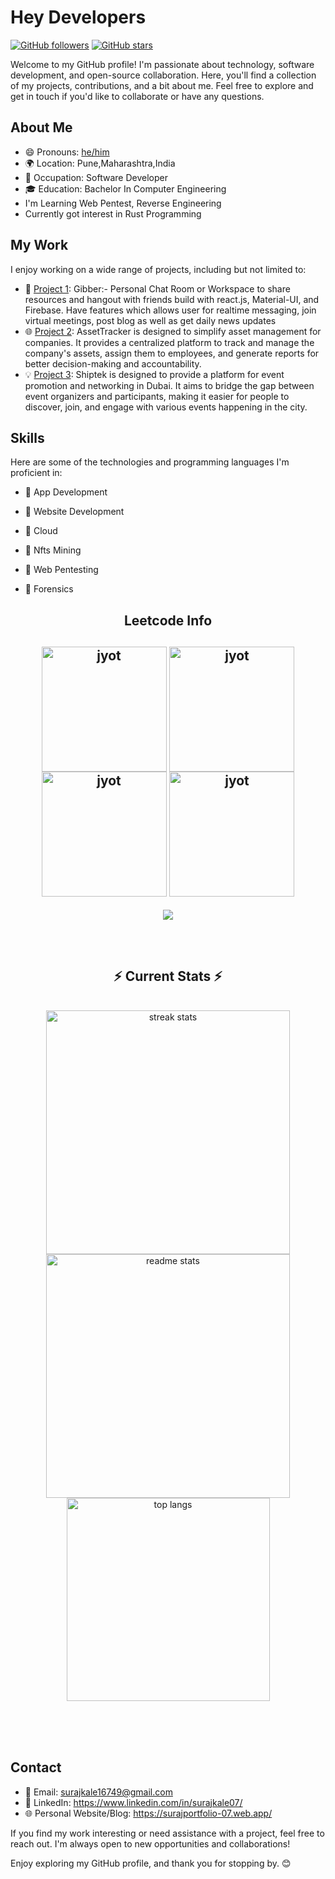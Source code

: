 # Hey Developers

[![GitHub followers](https://img.shields.io/github/followers/surajkale07?style=social)](https://github.com/surajkale07?tab=followers)
[![GitHub stars](https://img.shields.io/github/stars/surajkale07?style=social)](https://github.com/surajkale07?tab=stars)

Welcome to my GitHub profile! I'm passionate about technology, software development, and open-source collaboration. Here, you'll find a collection of my projects, contributions, and a bit about me. Feel free to explore and get in touch if you'd like to collaborate or have any questions.

## About Me

- 😄 Pronouns: [he/him](https://pronoun.is/he)
- 🌍 Location: Pune,Maharashtra,India
- 💼 Occupation: Software Developer
- 🎓 Education:  Bachelor In Computer Engineering
- I'm Learning Web Pentest, Reverse Engineering
- Currently got interest in Rust Programming

## My Work

I enjoy working on a wide range of projects, including but not limited to:

- 🚀 [Project 1](https://github.com/surajkale07/gibber-web): Gibber:- Personal Chat Room or Workspace to share resources and hangout with friends build with react.js, Material-UI, and Firebase. Have features which allows user for realtime messaging, join virtual meetings, post blog as well as get daily news updates
- 🌐 [Project 2](https://github.com/surajkale07/AssetTracker): AssetTracker is designed to simplify asset management for companies. It provides a centralized platform to track and manage the company's assets, assign them to employees, and generate reports for better decision-making and accountability.
- 💡 [Project 3](https://github.com/surajkale07/shiptek): Shiptek is designed to provide a platform for event promotion and networking in Dubai. It aims to bridge the gap between event organizers and participants, making it easier for people to discover, join, and engage with various events happening in the city.

## Skills

Here are some of the technologies and programming languages I'm proficient in:

- 🔧 App Development
- 🔧 Website Development
- 🔧 Cloud
- 🔧 Nfts Mining
- 🔧 Web Pentesting
- 🔧 Forensics

  <div align="center"> 
  
<!--   <h2>🐍 Contributions 🐍</h2>
  <img alt="snake eating my contributions" src="https://raw.githubusercontent.com/salesp07/salesp07/output/github-contribution-grid-snake.svg" />
</div> -->

<h2 align="center">Leetcode Info<h2>  
<p align="center">
  <a href="https://leetcode.com/surajkale07/" target="_blank"><img align="center" src="https://leetcode.com/static/images/badges/2024/gif/2024-02.gif" alt="jyot" height="200" width="200" /></a>
  <a href="https://leetcode.com/surajkale07/" target="_blank"><img align="center" src="https://leetcode.com/static/images/badges/2024/gif/2024-03.gif" alt="jyot" height="200" width="200" /></a>
  <a href="https://leetcode.com/surajkale07/" target="_blank"><img align="center" src="https://assets.leetcode.com/static_assets/marketing/2024-200.gif" alt="jyot" height="200" width="200" /></a>
  <a href="https://leetcode.com/surajkale07/" target="_blank"><img align="center" src="https://assets.leetcode.com/static_assets/marketing/2024-100.gif" alt="jyot" height="200" width="200" /></a>
</p>
<p align="center">
  
  <img  align=top flex-grow=1 src="https://leetcard.jacoblin.cool/surajkale07?theme=dark&font=Nunito&ext=heatmap" />  
</p>



<br/>
  <h2 align="center">⚡ Current Stats ⚡</h2>
<br>
<div align=center>
  <img width=390 src="https://streak-stats.demolab.com/?user=surajkale07&count_private=true&theme=react&border_radius=10" alt="streak stats"/>
  <img width=390 src="https://github-readme-stats.vercel.app/api?username=surajkale07&show_icons=true&theme=react&rank_icon=github&border_radius=10" alt="readme stats" />
  <img width=325 align="center" src="https://github-readme-stats.vercel.app/api/top-langs/?username=surajkale07&hide=HTML&langs_count=8&layout=compact&theme=react&border_radius=10&size_weight=0.5&count_weight=0.5&exclude_repo=github-readme-stats" alt="top langs" />
</div>

  <br/>

<br/><br/>

## Contact

- 📧 Email: surajkale16749@gmail.com
- 💬 LinkedIn: https://www.linkedin.com/in/surajkale07/
- 🌐 Personal Website/Blog: https://surajportfolio-07.web.app/

If you find my work interesting or need assistance with a project, feel free to reach out. I'm always open to new opportunities and collaborations!

Enjoy exploring my GitHub profile, and thank you for stopping by. 😊

